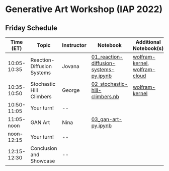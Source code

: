 # Generative Art Workshop (IAP 2022)

## Friday Schedule

| Time (ET)     | Topic                         | Instructor     | Notebook       | Additional Notebook(s) |
| -----------   | ----------------------------- | -------------- |--------------- | ---------------------- |
| 10:05-10:35   | Reaction-Diffusion Systems    | Jovana           | [01_reaction-diffusion-systems-py.ipynb](https://github.com/gvarnavi/generative-art-iap/blob/master/01.28-Friday/01_reaction-diffusion-systems-py.ipynb) |[wolfram-kernel](https://github.com/gvarnavi/generative-art-iap/blob/master/01.28-Friday/01X_reaction-diffusion-systems-wl.ipynb),  [wolfram-cloud](https://www.wolframcloud.com/obj/gvarnavi/Published/01X_reaction-diffusion-systems.nb)|
| 10:35-10:50   | Stochastic Hill Climbers                  | George         | [02_stochastic-hill-climbers.nb](https://www.wolframcloud.com/obj/gvarnavi/Published/04X_stochastic-hill-climbers.nb) | [wolfram-kernel](https://github.com/gvarnavi/generative-art-iap/blob/master/01.28-Friday/02X_stochastic-hill-climbers-wl.ipynb)|
| 10:50-11:05   | Your turn!                    | -- | | |
| 11:05-noon    | GAN Art | Nina         | [03_gan-art-py.ipynb](https://github.com/gvarnavi/generative-art-iap/blob/master/01.28-Friday/03_gan-art-py.ipynb)| |
| noon-12:15    | Your turn!                    | -- | | |
| 12:15-12:30   | Conclusion and Showcase       | -- | | |
